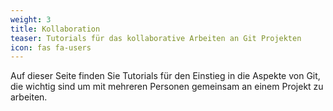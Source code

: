 ```yaml
---
weight: 3
title: Kollaboration
teaser: Tutorials für das kollaborative Arbeiten an Git Projekten
icon: fas fa-users
---
```


Auf dieser Seite finden Sie Tutorials für den Einstieg in die Aspekte von Git, die wichtig sind um mit mehreren Personen gemeinsam an einem Projekt zu arbeiten.
